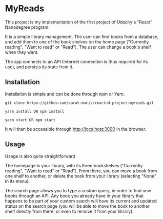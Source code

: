 # MyReads

This project is my implementation of the first project of Udacity's "React" Nanodegree program.

It is a simple library management. The user can find books from a database, and add them to one of the book shelves on the home page ("Currently reading", "Want to read" or "Read"). The user can change a book's shelf when they want.

The app connects to an API (Internet connection is thus required for its use), and persists its state from it.


## Installation

Installation is simple and can be done through npm or Yarn.

`git clone https://github.com/sarah-maris/reactnd-project-myreads.git`

`yarn install OR npm install`

`yarn start OR npm start`

It will then be accessible through [http://localhost:3000](http://localhost:3000) in the browser.

## Usage

Usage is also quite straightforward.

The homepage is your library, with its three bookshelves ("Currently reading", "Want to read" or "Read"). From there, you can move a book from one shelf to another, or delete the book from your library (selecting "None" in its menu).

The search page allows you to type a custom query, in order to find new books through an API. Any book you already have in your library that happens to be part of your custom search will have its current and updated status on the search page (you will be able to move the book to another shelf directly from there, or even to remove it from your library).

